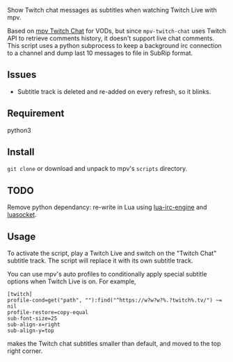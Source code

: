 Show Twitch chat messages as subtitles when watching Twitch Live with mpv.

Based on [mpv Twitch Chat](https://github.com/CrendKing/mpv-twitch-chat/) for VODs, but since `mpv-twitch-chat` uses Twitch API to retrieve comments history, it doesn't support live chat comments. This script uses a python subprocess to keep a background irc connection to a channel and dump last 10 messages to file in SubRip format.

## Issues

* Subtitle track is deleted and re-added on every refresh, so it blinks.

## Requirement

python3

## Install

`git clone` or download and unpack to mpv's `scripts` directory.

## TODO

Remove python dependancy: re-write in Lua using [lua-irc-engine](https://github.com/mirrexagon/lua-irc-engine) and [luasocket](https://github.com/diegonehab/luasocket).

## Usage

To activate the script, play a Twitch Live and switch on the "Twitch Chat" subtitle track. The script will replace it with its own subtitle track.

You can use mpv's auto profiles to conditionally apply special subtitle options when Twitch Live is on. For example,
```
[twitch]
profile-cond=get("path", ""):find("^https://w?w?w?%.?twitch%.tv/") ~= nil
profile-restore=copy-equal
sub-font-size=25
sub-align-x=right
sub-align-y=top
```
makes the Twitch chat subtitles smaller than default, and moved to the top right corner.